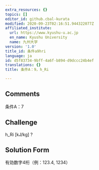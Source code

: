 ```yaml
---
extra_resources: {}
topics: []
editor_id: github.cbal-kurata
modified: 2020-09-23T02:16:51.944322077Z
affiliated_institute:
  url: https://www.kyushu-u.ac.jp
  en_name: Kyushu University
  name: 九州大学
version: '1.0'
title_id: 条件a9hri
language: ja
id: d5f83734-9bff-4a6f-b894-d9dccc24b4ef
translations: {}
title: 条件A：9，h_Ri

---
```


## Comments
条件A：7

## Challenge
h_Ri [kJ/kg] ?

## Solution Form
有効数字4桁（例：123.4,  1234）




